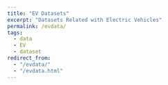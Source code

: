 ```yaml
---
title: "EV Datasets"
excerpt: "Datasets Related with Electric Vehicles"
permalink: /evdata/
tags:
  - data
  - EV
  - dataset
redirect_from: 
  - "/evdata/"
  - "/evdata.html"
---
```


